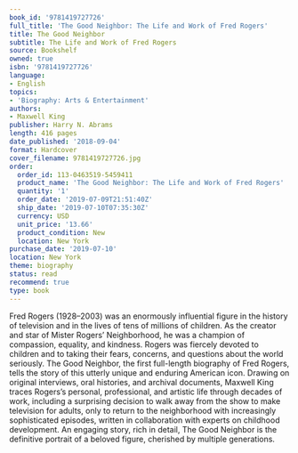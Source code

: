 ```yaml
---
book_id: '9781419727726'
full_title: 'The Good Neighbor: The Life and Work of Fred Rogers'
title: The Good Neighbor
subtitle: The Life and Work of Fred Rogers
source: Bookshelf
owned: true
isbn: '9781419727726'
language:
- English
topics:
- 'Biography: Arts & Entertainment'
authors:
- Maxwell King
publisher: Harry N. Abrams
length: 416 pages
date_published: '2018-09-04'
format: Hardcover
cover_filename: 9781419727726.jpg
order:
  order_id: 113-0463519-5459411
  product_name: 'The Good Neighbor: The Life and Work of Fred Rogers'
  quantity: '1'
  order_date: '2019-07-09T21:51:40Z'
  ship_date: '2019-07-10T07:35:30Z'
  currency: USD
  unit_price: '13.66'
  product_condition: New
  location: New York
purchase_date: '2019-07-10'
location: New York
theme: biography
status: read
recommend: true
type: book
---
```

Fred Rogers (1928–2003) was an enormously influential figure in the history of television and in the lives of tens of millions of children. As the creator and star of Mister Rogers’ Neighborhood, he was a champion of compassion, equality, and kindness. Rogers was fiercely devoted to children and to taking their fears, concerns, and questions about the world seriously.
The Good Neighbor, the first full-length biography of Fred Rogers, tells the story of this utterly unique and enduring American icon. Drawing on original interviews, oral histories, and archival documents, Maxwell King traces Rogers’s personal, professional, and artistic life through decades of work, including a surprising decision to walk away from the show to make television for adults, only to return to the neighborhood with increasingly sophisticated episodes, written in collaboration with experts on childhood development. An engaging story, rich in detail, The Good Neighbor is the definitive portrait of a beloved figure, cherished by multiple generations.
